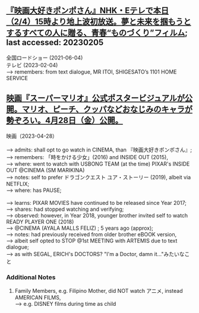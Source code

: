 ## [『映画大好きポンポさん』NHK・Eテレで本日（2/4）15時より地上波初放送。夢と未来を掴もうとするすべての人に贈る、青春“ものづくり”フィルム](https://www.famitsu.com/news/202302/04291652.html); last accessed: 20230205

全国ロードショー (2021-06-04)<br/>
テレビ (2023-02-04)<br/>
—> remembers: from text dialogue, MR ITOI, SHIGESATO’s 1101 HOME SERVICE

## [映画『スーパーマリオ』公式ポスタービジュアルが公開。マリオ、ピーチ、クッパなどおなじみのキャラが勢ぞろい。4月28日（金）公開。](https://www.famitsu.com/news/202302/04291686.html)

映画（2023-04-28）<br/>
<br/>
—> admits: shall opt to go watch in CINEMA, than 『映画大好きポンポさん』;<br/>
—> remembers: 「時をかける少女」(2016) and INSIDE OUT (2015),<br/>
—> where: went to watch with USBONG TEAM (at the time) PIXAR's INSIDE OUT @CINEMA (SM MARIKINA)<br/>
—> notes: self to prefer ドラゴンクエスト ユア・ストーリー (2019), albeit via NETFLIX;<br/>
—> where: has PAUSE;<br/>
<br/>
—> learns: PIXAR MOVIES have continued to be released since Year 2017;<br/>
—> shares: had stopped watching and verifying;<br/>
—> observed: however, in Year 2018, younger brother invited self to watch READY PLAYER ONE (2018)<br/> 
—> @CINEMA (AYALA MALLS FELIZ) ; 5 years ago (approx);<br/>
—> notes: had previously received from older brother eBOOK version, <br/>
—> albeit self opted to STOP @1st MEETING with ARTEMIS due to text dialogue;<br/>
—> as with SEGAL, ERICH's DOCTORS? "I'm a Doctor, damn it..."みたいなこと

### Additional Notes

1) Family Members, e.g. Filipino Mother, did NOT watch アニメ, instead AMERICAN FILMS,<br/> 
—> e.g. DISNEY films during time as child


